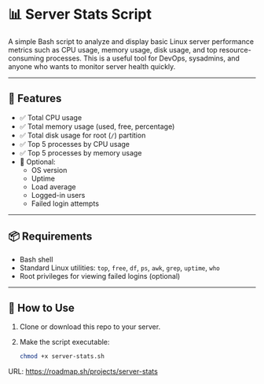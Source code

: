 # 📊 Server Stats Script

A simple Bash script to analyze and display basic Linux server performance metrics such as CPU usage, memory usage, disk usage, and top resource-consuming processes. This is a useful tool for DevOps, sysadmins, and anyone who wants to monitor server health quickly.

---

## 📝 Features

- ✅ Total CPU usage
- ✅ Total memory usage (used, free, percentage)
- ✅ Total disk usage for root (`/`) partition
- ✅ Top 5 processes by CPU usage
- ✅ Top 5 processes by memory usage
- 🌟 Optional:
  - OS version
  - Uptime
  - Load average
  - Logged-in users
  - Failed login attempts

---

## 📦 Requirements

- Bash shell
- Standard Linux utilities: `top`, `free`, `df`, `ps`, `awk`, `grep`, `uptime`, `who`
- Root privileges for viewing failed logins (optional)

---

## 🚀 How to Use

1. Clone or download this repo to your server.
2. Make the script executable:

   ```bash
   chmod +x server-stats.sh

URL: https://roadmap.sh/projects/server-stats
